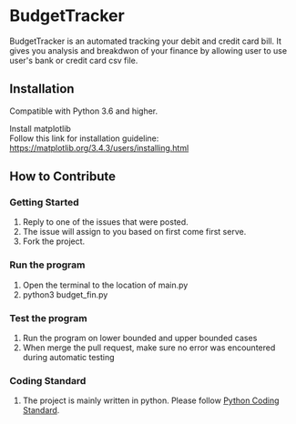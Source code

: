 # BudgetTracker

BudgetTracker is an automated tracking your debit and credit card bill. It gives you analysis and breakdwon of your finance by allowing user to use user's bank or credit card csv file. 

## **Installation**

Compatible with Python 3.6 and higher.

Install matplotlib <br>
Follow this link for installation guideline: https://matplotlib.org/3.4.3/users/installing.html

## How to Contribute

### Getting Started
1. Reply to one of the issues that were posted. <br>
2. The issue will assign to you based on first come first serve. <br>
3. Fork the project. <br>


### Run the program
1. Open the terminal to the location of main.py
2. python3 budget_fin.py

### Test the program
1. Run the program on lower bounded and upper bounded cases
2. When merge the pull request, make sure no error was encountered during automatic testing

### Coding Standard
1. The project is mainly written in python. Please follow [Python Coding Standard](https://www.python.org/dev/peps/pep-0008/).



